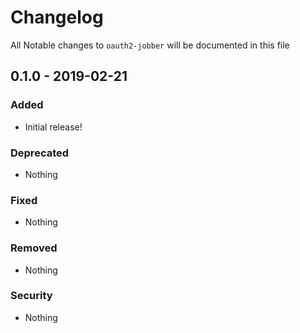 # Changelog
All Notable changes to `oauth2-jobber` will be documented in this file

## 0.1.0 - 2019-02-21

### Added
- Initial release!

### Deprecated
- Nothing

### Fixed
- Nothing

### Removed
- Nothing

### Security
- Nothing
